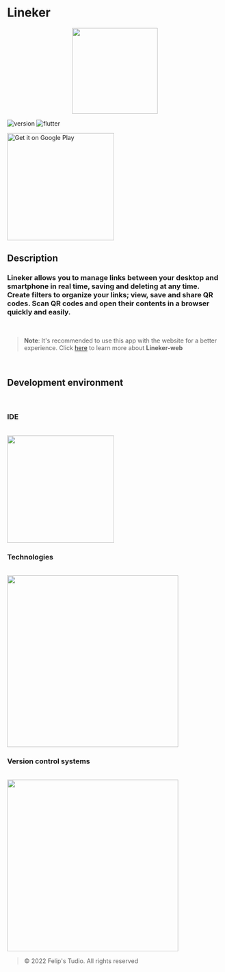 # Lineker

<p align="center">

<img src="https://user-images.githubusercontent.com/56811005/147376215-4a642ce3-a153-4c0b-9ee5-1d53c023d58d.png" height="200" >

</p>

![version](https://img.shields.io/badge/Version-2.3.3-005884)
![flutter](https://img.shields.io/badge/Flutter-2.10.4-1389FD)

<a style="outline: none;" href='https://play.google.com/store/apps/details?id=com.FelipsTudio.lineker&pcampaignid=pcampaignidMKT-Other-global-all-co-prtnr-py-PartBadge-Mar2515-1'>

<img alt='Get it on Google Play' src='https://play.google.com/intl/en_us/badges/static/images/badges/en_badge_web_generic.png' width="250"/>

</a>

## Description

### Lineker allows you to manage links between your desktop and smartphone in real time, saving and deleting at any time. Create filters to organize your links; view, save and share QR codes. Scan QR codes and open their contents in a browser quickly and easily.

<br>

> **Note**: It's recommended to use this app with the website for a better experience. Click [here](https://github.com/Blackoutseeker/Lineker-web) to learn more about **Lineker-web**

<br>

## Development environment

<br>

### IDE

<br>

<img src="https://user-images.githubusercontent.com/56811005/85485907-0ca8b800-b5a0-11ea-96b1-dd6ad670c7ac.png" width="250" />

<br>

### Technologies

<br>

<img src="https://user-images.githubusercontent.com/56811005/147376962-3c28a903-59c2-412d-bfbe-7f7536dba408.png" width="400" />

<br>

### Version control systems

<br>

<img src="https://user-images.githubusercontent.com/56811005/103469908-d5367780-4d49-11eb-8c56-db348eff1989.png" width="400" >

> © 2022 Felip's Tudio. All rights reserved
